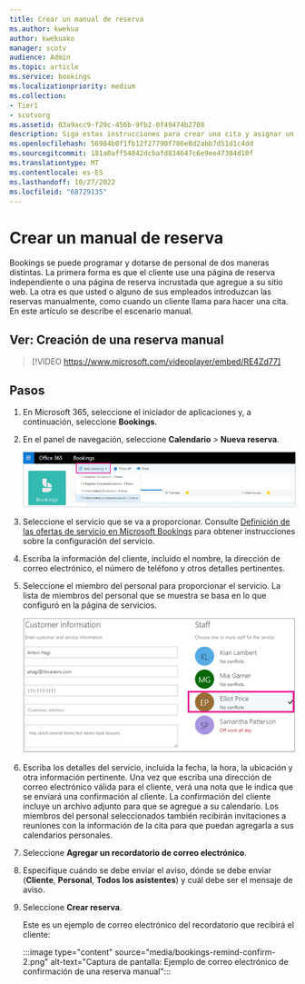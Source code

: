 ```yaml
---
title: Crear un manual de reserva
ms.author: kwekua
author: kwekuako
manager: scotv
audience: Admin
ms.topic: article
ms.service: bookings
ms.localizationpriority: medium
ms.collection:
- Tier1
- scotvorg
ms.assetid: 03a9acc9-f29c-456b-9fb2-0f49474b2708
description: Siga estas instrucciones para crear una cita y asignar un empleado.
ms.openlocfilehash: 56984b0f1fb12f27790f786e8d2abb7d51d1c4dd
ms.sourcegitcommit: 181a0aff54842dcbafd834647c6e9ee47304d10f
ms.translationtype: MT
ms.contentlocale: es-ES
ms.lasthandoff: 10/27/2022
ms.locfileid: "68729135"
---
```

# <a name="create-a-manual-booking"></a>Crear un manual de reserva

Bookings se puede programar y dotarse de personal de dos maneras distintas. La primera forma es que el cliente use una página de reserva independiente o una página de reserva incrustada que agregue a su sitio web. La otra es que usted o alguno de sus empleados introduzcan las reservas manualmente, como cuando un cliente llama para hacer una cita. En este artículo se describe el escenario manual.

## <a name="watch-create-a-manual-booking"></a>Ver: Creación de una reserva manual

> [!VIDEO https://www.microsoft.com/videoplayer/embed/RE4Zd77]

## <a name="steps"></a>Pasos

1. En Microsoft 365, seleccione el iniciador de aplicaciones y, a continuación, seleccione **Bookings**.

1. En el panel de navegación, seleccione **Calendario** \> **Nueva reserva**.

   ![Imagen de nueva interfaz de usuario de reserva.](../media/bookings-newbooking.png)

1. Seleccione el servicio que se va a proporcionar. Consulte [Definición de las ofertas de servicio en Microsoft Bookings](define-service-offerings.md) para obtener instrucciones sobre la configuración del servicio.

1. Escriba la información del cliente, incluido el nombre, la dirección de correo electrónico, el número de teléfono y otros detalles pertinentes.

1. Seleccione el miembro del personal para proporcionar el servicio. La lista de miembros del personal que se muestra se basa en lo que configuró en la página de servicios.

   ![Imagen de la interfaz de usuario de la lista de personal.](../media/bookings-staff-list.png)

1. Escriba los detalles del servicio, incluida la fecha, la hora, la ubicación y otra información pertinente. Una vez que escriba una dirección de correo electrónico válida para el cliente, verá una nota que le indica que se enviará una confirmación al cliente. La confirmación del cliente incluye un archivo adjunto para que se agregue a su calendario. Los miembros del personal seleccionados también recibirán invitaciones a reuniones con la información de la cita para que puedan agregarla a sus calendarios personales.

1. Seleccione **Agregar un recordatorio de correo electrónico**.

1. Especifique cuándo se debe enviar el aviso, dónde se debe enviar (**Cliente**, **Personal**, **Todos los asistentes**) y cuál debe ser el mensaje de aviso.

1. Seleccione **Crear reserva**.

   Este es un ejemplo de correo electrónico del recordatorio que recibirá el cliente:

   :::image type="content" source="media/bookings-remind-confirm-2.png" alt-text="Captura de pantalla: Ejemplo de correo electrónico de confirmación de una reserva manual":::